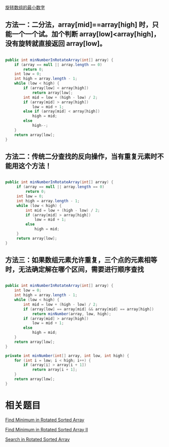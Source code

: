 [旋转数组的最小数字](https://www.nowcoder.com/practice/9f3231a991af4f55b95579b44b7a01ba?tpId=13&tqId=11159&tPage=1&rp=1&ru=/ta/coding-interviews&qru=/ta/coding-interviews/question-ranking&from=cyc_github) 

## 方法一：二分法，array[mid]==array[high] 时，只能一个一个试。加个判断 array[low]<array[high]，没有旋转就直接返回 array[low]。

```java

public int minNumberInRotateArray(int[] array) {
    if (array == null || array.length == 0)
        return 0;
    int low = 0;
    int high = array.length - 1;
    while (low < high) {
        if (array[low] < array[high])
            return array[low];
        int mid = low + (high - low) / 2;
        if (array[mid] > array[high])
            low = mid + 1;
        else if (array[mid] < array[high])
            high = mid;
        else
            high--;
    }
    return array[low];
}

```

## 方法二：传统二分查找的反向操作，当有重复元素时不能用这个方法！

```java

public int minNumberInRotateArray(int[] array) {
     if (array == null || array.length == 0)
         return 0;
     int low = 0;
     int high = array.length - 1;
     while (low < high) {
         int mid = low + (high - low) / 2;
         if (array[mid] > array[high])
             low = mid + 1;
         else
             high = mid;
     }
     return array[low];
}

```

## 方法三：如果数组元素允许重复，三个点的元素相等时，无法确定解在哪个区间，需要进行顺序查找

```java

public int minNumberInRotateArray(int[] array) {
    int low = 0;
    int high = array.length - 1;
    while (low < high) {
        int mid = low + (high - low) / 2;
        if (array[low] == array[mid] && array[mid] == array[high])
            return minNumber(array, low, high);
        if (array[mid] > array[high])
            low = mid + 1;
        else
            high = mid;
    }
    return array[low];
}

private int minNumber(int[] array, int low, int high) {
    for (int i = low; i < high; i++) {
        if (array[i] > array[i + 1])
            return array[i + 1];
    }
    return array[low];
}

```

# 相关题目

[Find Minimum in Rotated Sorted Array](https://leetcode.com/problems/find-minimum-in-rotated-sorted-array/)

[Find Minimum in Rotated Sorted Array II](https://leetcode.com/problems/find-minimum-in-rotated-sorted-array-ii/)

[Search in Rotated Sorted Array](https://leetcode.com/problems/search-in-rotated-sorted-array/)
